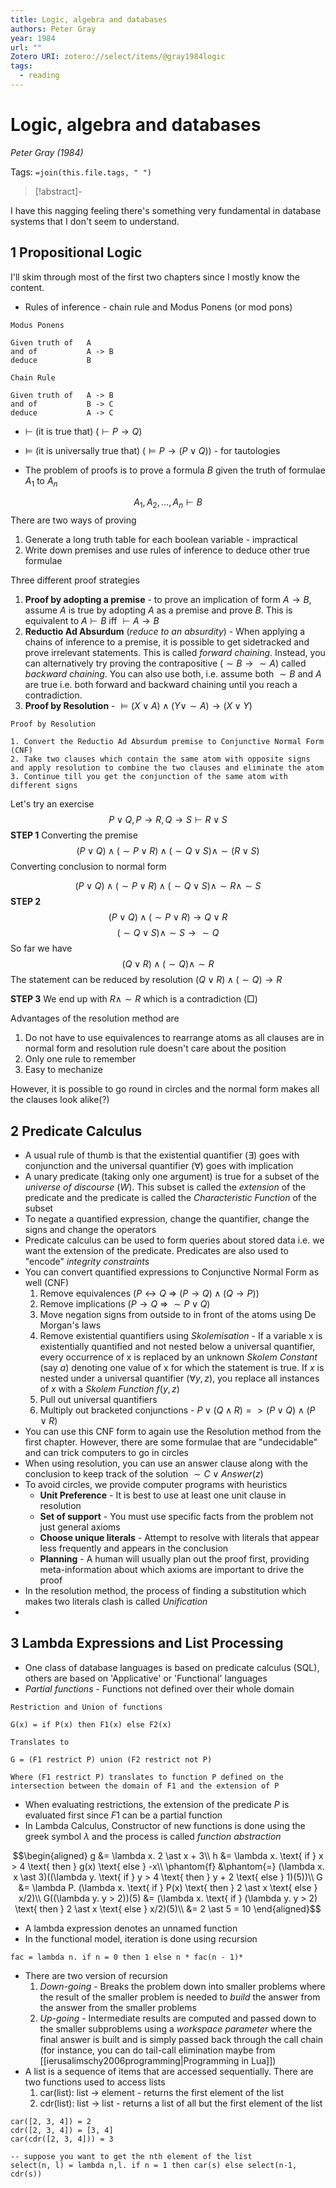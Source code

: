 ```yaml
---
title: Logic, algebra and databases
authors: Peter Gray
year: 1984
url: ""
Zotero URI: zotero://select/items/@gray1984logic
tags:
  - reading
---
```


# Logic, algebra and databases  
_Peter Gray (1984)_

Tags: `=join(this.file.tags, " ")`

> [!abstract]-
> 

I have this nagging feeling there's something very fundamental in database systems that I don't seem to understand.
## 1 Propositional Logic

I'll skim through most of the first two chapters since I mostly know the content.

- Rules of inference - chain rule and Modus Ponens (or mod pons)

```
Modus Ponens

Given truth of   A
and of           A -> B
deduce           B

Chain Rule

Given truth of   A -> B
and of           B -> C
deduce           A -> C
```

- $\vdash$ (it is true that) ($\vdash P \rightarrow Q$)
- $\models$ (it is universally true that) ($\models P \rightarrow (P \vee Q)$) - for tautologies

- The problem of proofs is to prove a formula $B$ given the truth of formulae $A_1$ to $A_n$

$$A_{1}, A_{2}, \ldots, A_{n} \vdash B$$
There are two ways of proving
1. Generate a long truth table for each boolean variable - impractical
2. Write down premises and use rules of inference to deduce other true formulae

Three different proof strategies
1. **Proof by adopting a premise** - to prove an implication of form $A \rightarrow B$, assume $A$ is true by adopting $A$ as a premise and prove $B$. This is equivalent to $A \vdash B \text{ iff } \vdash A \rightarrow B$
2. **Reductio Ad Absurdum** (*reduce to an absurdity*) - When applying a chains of inference to a premise, it is possible to get sidetracked and prove irrelevant statements. This is called *forward chaining*. Instead, you can alternatively try proving the contrapositive ($\sim B \rightarrow \sim A$) called *backward chaining*. You can also use both, i.e. assume both $\sim B$ and $A$ are true i.e. both forward and backward chaining until you reach a contradiction.
3. **Proof by Resolution** - $\models (X \vee A) \wedge (Y \vee \sim A) \rightarrow (X \vee Y)$

```
Proof by Resolution

1. Convert the Reductio Ad Absurdum premise to Conjunctive Normal Form (CNF)
2. Take two clauses which contain the same atom with opposite signs and apply resolution to combine the two clauses and eliminate the atom
3. Continue till you get the conjunction of the same atom with different signs
```

Let's try an exercise
$$P \vee Q, P \rightarrow R, Q \rightarrow S \vdash R \vee S$$
**STEP 1** 
Converting the premise
$$(P \vee Q) \wedge (\sim P \vee R) \wedge (\sim Q \vee S) \wedge \sim(R \vee S)$$
Converting conclusion to normal form

$$(P \vee Q) \wedge (\sim P \vee R) \wedge (\sim Q \vee S) \wedge \sim R \wedge \sim S$$
**STEP 2**
$$(P \vee Q) \wedge (\sim P \vee R) \rightarrow Q \vee R$$
$$(\sim Q \vee S) \wedge \sim S \rightarrow \sim Q$$
So far we have
$$(Q \vee R) \wedge (\sim Q) \wedge \sim R$$
The statement can be reduced by resolution $(Q \vee R) \wedge (\sim Q) \rightarrow R$

**STEP 3** 
We end up with $R \wedge \sim R$ which is a contradiction ($\Box$)

Advantages of the resolution method are
1. Do not have to use equivalences to rearrange atoms as all clauses are in normal form and resolution rule doesn't care about the position
2. Only one rule to remember
3. Easy to mechanize

However, it is possible to go round in circles and the normal form makes all the clauses look alike(?)
## 2 Predicate Calculus

- A usual rule of thumb is that the existential quantifier ($\exists$) goes with conjunction and the universal quantifier ($\forall$) goes with implication
- A unary predicate (taking only one argument) is true for a subset of the *universe of discourse* ($W$). This subset is called the *extension* of the predicate and the predicate is called the *Characteristic Function* of the subset
- To negate a quantified expression, change the quantifier, change the signs and change the operators
- Predicate calculus can be used to form queries about stored data i.e. we want the extension of the predicate. Predicates are also used to "encode" *integrity constraints*
- You can convert quantified expressions to Conjunctive Normal Form as well (CNF)
	1. Remove equivalences ($P \leftrightarrow Q$ => $(P \rightarrow Q) \wedge (Q \rightarrow P)$)
	2. Remove implications ($P \rightarrow Q$ => $\sim P \vee Q$)
	3. Move negation signs from outside to in front of the atoms using De Morgan's laws
	4. Remove existential quantifiers using *Skolemisation* - If a variable x is existentially quantified and not nested below a universal quantifier, every occurrence of x is replaced by an unknown *Skolem Constant* (say $a$) denoting one value of x for which the statement is true. If $x$ is nested under a universal quantifier ($\forall y, z$), you replace all instances of $x$ with a *Skolem Function* $f(y, z)$ 
	5. Pull out universal quantifiers
	6. Multiply out bracketed conjunctions - $P \vee (Q \wedge R) => (P \vee Q) \wedge (P \vee R)$
- You can use this CNF form to again use the Resolution method from the first chapter. However, there are some formulae that are "undecidable" and can trick computers to go in circles
- When using resolution, you can use an answer clause along with the conclusion to keep track of the solution $\sim C \vee Answer(z)$
- To avoid circles, we provide computer programs with heuristics
	- **Unit Preference** - It is best to use at least one unit clause in resolution
	- **Set of support** - You must use specific facts from the problem not just general axioms
	- **Choose unique literals** - Attempt to resolve with literals that appear less frequently and appears in the conclusion
	- **Planning** - A human will usually plan out the proof first, providing meta-information about which axioms are important to drive the proof
- In the resolution method, the process of finding a substitution which makes two literals clash is called *Unification*
- 
## 3 Lambda Expressions and List Processing

- One class of database languages is based on predicate calculus (SQL), others are based on 'Applicative' or 'Functional' languages
- *Partial functions* - Functions not defined over their whole domain
```
Restriction and Union of functions

G(x) = if P(x) then F1(x) else F2(x)

Translates to 

G = (F1 restrict P) union (F2 restrict not P)

Where (F1 restrict P) translates to function P defined on the intersection between the domain of F1 and the extension of P
```

- When evaluating restrictions, the extension of the predicate $P$ is evaluated first since $F1$ can be a partial function
- In Lambda Calculus, Constructor of new functions is done using the greek symbol $\lambda$ and the process is called *function abstraction*

$$\begin{aligned} g &= \lambda x. 2 \ast x + 3\\
h &= \lambda x. \text{ if } x > 4 \text{ then } g(x) \text{ else } -x\\
\phantom{f} &\phantom{=} (\lambda x. x \ast 3)((\lambda y. \text{ if } y > 4 \text{ then } y + 2 \text{ else } 1)(5))\\
G &= \lambda P. (\lambda x. \text{ if } P(x) \text{ then } 2 \ast x \text{ else } x/2)\\
G((\lambda y. y > 2))(5) &= (\lambda x. \text{ if } (\lambda y. y > 2) \text{ then } 2 \ast x \text{ else } x/2)(5)\\
&= 2 \ast 5 = 10
\end{aligned}$$
- A lambda expression denotes an unnamed function
- In the functional model, iteration is done using recursion
```
fac = lambda n. if n = 0 then 1 else n * fac(n - 1)*
```
- There are two version of recursion
	1. *Down-going* - Breaks the problem down into smaller problems where the result of the smaller problem is needed to *build* the answer from the answer from the smaller problems
	2. *Up-going* - Intermediate results are computed and passed down to the smaller subproblems using a *workspace parameter* where the final answer is built and is simply passed back through the call chain (for instance, you can do tail-call elimination maybe from [[ierusalimschy2006programming|Programming in Lua]])
- A list is a sequence of items that are accessed sequentially. There are two functions used to access lists
	1. car(list): list -> element - returns the first element of the list
	2. cdr(list): list -> list - returns a list of all but the first element of the list
```
car([2, 3, 4]) = 2
cdr([2, 3, 4]) = [3, 4]
car(cdr([2, 3, 4])) = 3

-- suppose you want to get the nth element of the list
select(n, l) = lambda n,l. if n = 1 then car(s) else select(n-1, cdr(s))
```


